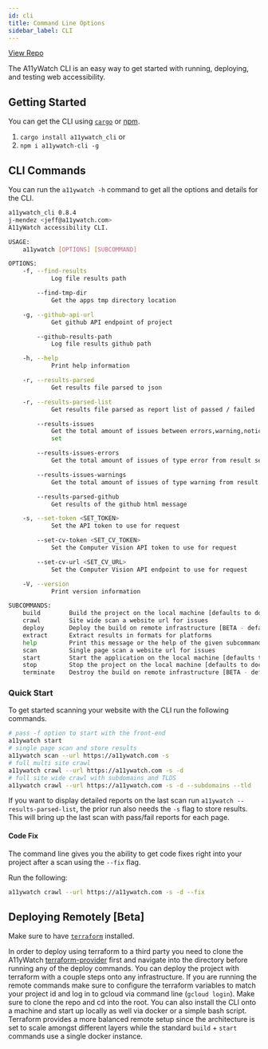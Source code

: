 ```yaml
---
id: cli
title: Command Line Options
sidebar_label: CLI
---
```


[View Repo](https://github.com/A11yWatch/a11ywatch/tree/main/cli)

The A11yWatch CLI is an easy way to get started with running, deploying, and testing web accessibility.

## Getting Started

You can get the CLI using [`cargo`](https://doc.rust-lang.org/cargo/commands/cargo-install.html) or [npm](https://nodejs.org/en/download/).

1. `cargo install a11ywatch_cli`
   or
1. `npm i a11ywatch-cli -g`

## CLI Commands

You can run the `a11ywatch -h` command to get all the options and details for the CLI.

```sh
a11ywatch_cli 0.8.4
j-mendez <jeff@a11ywatch.com>
A11yWatch accessibility CLI.

USAGE:
    a11ywatch [OPTIONS] [SUBCOMMAND]

OPTIONS:
    -f, --find-results
            Log file results path

        --find-tmp-dir
            Get the apps tmp directory location

    -g, --github-api-url
            Get github API endpoint of project

        --github-results-path
            Log file results github path

    -h, --help
            Print help information

    -r, --results-parsed
            Get results file parsed to json

    -r, --results-parsed-list
            Get results file parsed as report list of passed / failed

        --results-issues
            Get the total amount of issues between errors,warning,notice that occured for the result
            set

        --results-issues-errors
            Get the total amount of issues of type error from result set

        --results-issues-warnings
            Get the total amount of issues of type warning from result set

        --results-parsed-github
            Get results of the github html message

    -s, --set-token <SET_TOKEN>
            Set the API token to use for request

        --set-cv-token <SET_CV_TOKEN>
            Set the Computer Vision API token to use for request

        --set-cv-url <SET_CV_URL>
            Set the Computer Vision API endpoint to use for request

    -V, --version
            Print version information

SUBCOMMANDS:
    build        Build the project on the local machine [defaults to docker runtime]
    crawl        Site wide scan a website url for issues
    deploy       Deploy the build on remote infrastructure [BETA - defaults: GCP]
    extract      Extract results in formats for platforms
    help         Print this message or the help of the given subcommand(s)
    scan         Single page scan a website url for issues
    start        Start the application on the local machine [defaults to docker runtime]
    stop         Stop the project on the local machine [defaults to docker runtime]
    terminate    Destroy the build on remote infrastructure [BETA - defaults: GCP]
```

### Quick Start

To get started scanning your website with the CLI run the following commands.

```sh
# pass -f option to start with the front-end
a11ywatch start
# single page scan and store results
a11ywatch scan --url https://a11ywatch.com -s
# full multi site crawl
a11ywatch crawl --url https://a11ywatch.com -s -d
# full site wide crawl with subdomains and TLDS
a11ywatch crawl --url https://a11ywatch.com -s -d --subdomains --tld
```

If you want to display detailed reports on the last scan run `a11ywatch --results-parsed-list`, the prior run also needs the `-s` flag to store results. This will bring up the last scan with pass/fail reports for each page.

#### Code Fix

The command line gives you the ability to get code fixes right into your project after a scan using the `--fix` flag.

Run the following:

```sh
a11ywatch crawl --url https://a11ywatch.com -s -d --fix
```

####

## Deploying Remotely [Beta]

Make sure to have [`terraform`](https://learn.hashicorp.com/tutorials/terraform/install-cli) installed.

In order to deploy using terraform to a third party you need to clone the A11yWatch [terraform-provider](https://github.com/A11yWatch/terraform-provider) first and navigate into the directory before running any of the deploy commands.
You can deploy the project with terraform with a couple steps onto any infrastructure. If you are running the remote commands make sure to configure the terraform variables to match your project id and log in to gcloud via command line (`gcloud login`). Make sure to clone the repo and cd into the root. You can also install the CLI onto a machine and start up locally as well via docker or a simple bash script. Terraform provides a more balanced remote setup since the architecture is set to scale amongst different layers while the standard `build` + `start` commands use a single docker instance.

